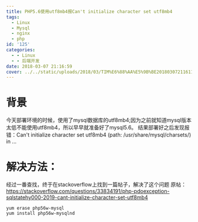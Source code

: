 ```yaml
---
title: PHP5.6使用utf8mb4报Can't initialize character set utf8mb4
tags:
  - Linux
  - Mysql
  - nginx
  - php
id: '125'
categories:
  - - Linux
  - - 后端开发
date: 2018-03-07 21:16:59
cover: ../../static/uploads/2018/03/TIM%E6%88%AA%E5%9B%BE20180307211611.png
---
```


# 背景

今天部署环境的时候，使用了mysql数据库的utf8mb4;因为之前就知道mysql版本太低不能使用utf8mb4，所以早早就准备好了mysql5.6。 结果部署好之后发现报错：Can't initialize character set utf8mb4 (path: /usr/share/mysql/charsets/) in ...

# 解决方法：

经过一番查找，终于在stackoverflow上找到一篇帖子，解决了这个问题 原帖： https://stackoverflow.com/questions/33834191/php-pdoexception-sqlstatehy000-2019-cant-initialize-character-set-utf8mb4

```null
yum erase php56w-mysql
yum install php56w-mysqlnd
```